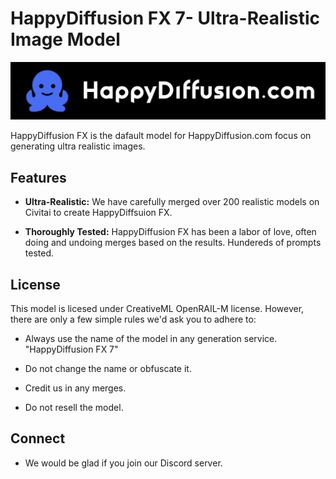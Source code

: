 # HappyDiffusion FX 7- Ultra-Realistic Image Model

<p align="center">
  <img src="https://raw.githubusercontent.com/HappyDiffusion/HappyDiffusionFX/main/Logo.png" alt="HappyDiffusion FX Logo">
</p>

HappyDiffusion FX is the dafault model for HappyDiffusion.com focus on generating ultra realistic images.

## Features

- **Ultra-Realistic:** We have carefully merged over 200 realistic models on Civitai to create HappyDiffsuion FX.

- **Thoroughly Tested:** HappyDiffusion FX has been a labor of love, often doing and undoing merges based on the results. Hundereds of prompts tested.

## License
This model is licesed under CreativeML OpenRAIL-M license. However, there are only a few simple rules we'd ask you to adhere to:

- Always use the name of the model in any generation service. "HappyDiffusion FX 7"

- Do not change the name or obfuscate it.

- Credit us in any merges.

- Do not resell the model.


## Connect
- We would be glad if you join our Discord server.

